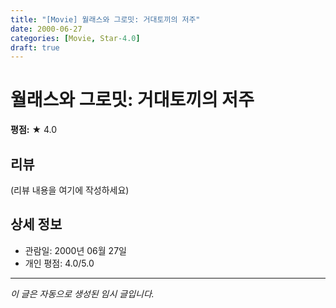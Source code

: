 ```yaml
---
title: "[Movie] 월래스와 그로밋: 거대토끼의 저주"
date: 2000-06-27
categories: [Movie, Star-4.0]
draft: true
---
```


# 월래스와 그로밋: 거대토끼의 저주

**평점:** ★ 4.0

## 리뷰

(리뷰 내용을 여기에 작성하세요)

## 상세 정보

- 관람일: 2000년 06월 27일
- 개인 평점: 4.0/5.0

---

*이 글은 자동으로 생성된 임시 글입니다.*

